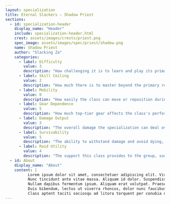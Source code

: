 ```yaml
---
layout: specialization
title: Eternal Slackers – Shadow Priest
sections:
  - id: specialization-header
    display_name: "Header"
    include: specialization-header.html
    crest: assets/images/crests/priest.png
    spec_image: assets/images/spec/priest/shadow.png
    name: Shadow Priest
    author: "Slacking Za"
    categories:
      - label: Difficulty
        value: 3
        description: "How challenging it is to learn and play its primary rotation effectively."
      - label: Skill Ceiling
        value: 2
        description: "How much there is to master beyond the primary rotation to play it at its highest potential."
      - label: Mobility
        value: 0
        description: "How easily the class can move or reposition during combat (e.g.: movement speed buffs)."
      - label: Gear Dependence
        value: 5
        description: "How much top-tier gear affects the class's performance, higher values mean gear heavily impacts effectiveness."
      - label: Damage Output
        value: 3
        description: "The overall damage the specialization can deal over time on a single target, including raid buffs."
      - label: Survivability
        value: 5
        description: "The ability to withstand damage and avoid dying, includes self-heals and defensive tools."
      - label: Raid Utility
        value: 4
        description: "The support this class provides to the group, such as buffs, debuffs, crowd control, or unique mechanics."
  - id: About
    display_name: "About"
    content: |
          Lorem ipsum dolor sit amet, consectetuer adipiscing elit. Vivamus ac leo pretium faucibus. Class aptent taciti sociosqu ad litora torquent per conubia nostra, per inceptos hymenaeos. Maecenas ipsum velit, consectetuer eu lobortis ut, dictum at dui. Donec iaculis gravida nulla. Sed vel lectus. Donec odio tempus molestie, porttitor ut, iaculis quis, sem. Quisque porta. Nulla turpis magna, cursus sit amet, suscipit a, interdum id, felis. Aliquam erat volutpat. Maecenas ipsum velit, consectetuer eu lobortis ut, dictum at dui. Maecenas aliquet accumsan leo. Morbi leo mi, nonummy eget tristique non, rhoncus non leo.
          Nunc tincidunt ante vitae massa. Aliquam id dolor. Suspendisse nisl. Curabitur vitae diam non enim vestibulum interdum. In dapibus augue non sapien. Maecenas libero. Integer tempor. Excepteur sint occaecat cupidatat non proident, sunt in culpa qui officia deserunt mollit anim id est laborum. Morbi scelerisque luctus velit. Class aptent taciti sociosqu ad litora torquent per conubia nostra, per inceptos hymenaeos. Quisque porta. Aliquam ornare wisi eu metus. Curabitur vitae diam non enim vestibulum interdum. In enim a arcu imperdiet malesuada. Nullam rhoncus aliquam metus. Aliquam ante. Quisque porta.
          Nullam dapibus fermentum ipsum. Aliquam erat volutpat. Praesent id justo in neque elementum ultrices. Nullam eget nisl. Fusce wisi. Sed elit dui, pellentesque a, faucibus vel, interdum nec, diam. Vestibulum erat nulla, ullamcorper nec, rutrum non, nonummy ac, erat. Ut tempus purus at lorem. Morbi leo mi, nonummy eget tristique non, rhoncus non leo. Pellentesque ipsum. Aliquam ornare wisi eu metus. Proin pede metus, vulputate nec, fermentum fringilla, vehicula vitae, justo. Fusce suscipit libero eget elit. In rutrum. Nullam sit amet magna in magna gravida vehicula. In rutrum. Nemo enim ipsam voluptatem quia voluptas sit aspernatur aut odit aut fugit, sed quia consequuntur magni dolores eos qui ratione voluptatem sequi nesciunt. Nam sed tellus id magna elementum tincidunt. Nam quis nulla.
          Duis bibendum, lectus ut viverra rhoncus, dolor nunc faucibus libero, eget facilisis enim ipsum id lacus. Praesent in mauris eu tortor porttitor accumsan. Pellentesque pretium lectus id turpis. Mauris dolor felis, sagittis at, luctus sed, aliquam non, tellus. Nulla non arcu lacinia neque faucibus fringilla. Praesent vitae arcu tempor neque lacinia pretium. Nulla est. Sed ac dolor sit amet purus malesuada congue. Mauris dolor felis, sagittis at, luctus sed, aliquam non, tellus. Quisque tincidunt scelerisque libero. Nullam justo enim, consectetuer nec, ullamcorper ac, vestibulum in, elit. Integer lacinia. Cum sociis natoque penatibus et magnis dis parturient montes, nascetur ridiculus mus. Etiam bibendum elit eget erat. Duis condimentum augue id magna semper rutrum. Fusce wisi. Nullam sapien sem, ornare ac, nonummy non, lobortis a enim. Curabitur bibendum justo non orci. Integer imperdiet lectus quis justo.
          Class aptent taciti sociosqu ad litora torquent per conubia nostra, per inceptos hymenaeos. Quis autem vel eum iure reprehenderit qui in ea voluptate velit esse quam nihil molestiae consequatur, vel illum qui dolorem eum fugiat quo voluptas nulla pariatur? Pellentesque pretium lectus id turpis. Nemo enim ipsam voluptatem quia voluptas sit aspernatur aut odit aut fugit, sed quia consequuntur magni dolores eos qui ratione voluptatem sequi nesciunt. Proin in tellus sit amet nibh dignissim sagittis. Etiam dictum tincidunt diam. Nemo enim ipsam voluptatem quia voluptas sit aspernatur aut odit aut fugit, sed quia consequuntur magni dolores eos qui ratione voluptatem sequi nesciunt. Nullam at arcu a est sollicitudin euismod. Etiam sapien elit, consequat eget, tristique non, venenatis quis, ante. Fusce tellus. Morbi leo mi, nonummy eget tristique non, rhoncus non leo. Fusce dui leo, imperdiet in, aliquam sit amet, feugiat eu, orci. Vivamus luctus egestas leo.
---
```

